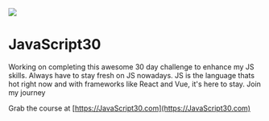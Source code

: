![](https://javascript30.com/images/JS3-social-share.png)

# JavaScript30

Working on completing this awesome 30 day challenge to enhance my JS skills. Always have to stay fresh on JS nowadays. JS is the language thats hot right now and with frameworks like React and Vue, it's here to stay.  Join my journey

Grab the course at [https://JavaScript30.com](https://JavaScript30.com)
